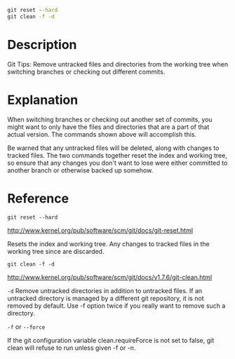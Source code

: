 
```cmd
git reset --hard
git clean -f -d
```

# Description

Git Tips: Remove untracked files and directories from the working tree when switching branches or checking out different commits.

# Explanation

When switching branches or checking out another set of commits, you might want to only have the files and directories that are a part of that actual version. The commands shown above will accomplish this.

Be warned that any untracked files will be deleted, along with changes to tracked files. The two commands together reset the index and working tree, so ensure that any changes you don't want to lose were either committed to another branch or otherwise backed up somehow.

# Reference

`git reset --hard`

http://www.kernel.org/pub/software/scm/git/docs/git-reset.html

Resets the index and working tree. Any changes to tracked files in the working tree since <commit> are discarded. 

`git clean -f -d`

http://www.kernel.org/pub/software/scm/git/docs/v1.7.6/git-clean.html

`-d`
Remove untracked directories in addition to untracked files. If an untracked directory is managed by a different git repository, it is not removed by default. Use -f option twice if you really want to remove such a directory.

`-f` or `--force`

If the git configuration variable clean.requireForce is not set to false, git clean will refuse to run unless given -f or -n.
<!--stackedit_data:
eyJoaXN0b3J5IjpbLTE0OTkxMjE2MjhdfQ==
-->